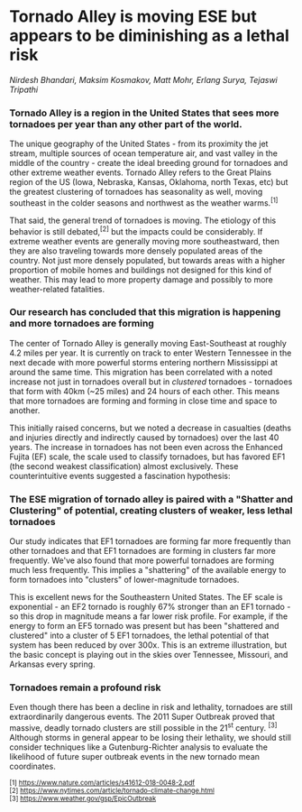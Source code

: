 # Tornado Alley is moving ESE but appears to be diminishing as a lethal risk
*Nirdesh Bhandari, Maksim Kosmakov, Matt Mohr, Erlang Surya, Tejaswi Tripathi*

### Tornado Alley is a region in the United States that sees more tornadoes per year than any other part of the world. 
The unique geography of the United States - from its proximity the jet stream, multiple sources of ocean temperature air, and vast valley in the middle of the country - create the ideal breeding ground for tornadoes and other extreme weather events. Tornado Alley refers to the Great Plains region of the US (Iowa, Nebraska, Kansas, Oklahoma, north Texas, etc) but the greatest clustering of tornadoes has seasonality as well, moving southeast in the colder seasons and northwest as the weather warms.<sup>[1]</sup> 

That said, the general trend of tornadoes is moving. The etiology of this behavior is still debated,<sup>[2]</sup> but the impacts could be considerably. If extreme weather events are generally moving more southeastward, then they are also traveling towards more densely populated areas of the country. Not just more densely populated, but towards areas with a higher proportion of mobile homes and buildings not designed for this kind of weather. This may lead to more property damage and possibly to more weather-related fatalities.

### Our research has concluded that this migration is happening and more tornadoes are forming
The center of Tornado Alley is generally moving East-Southeast at roughly 4.2 miles per year. It is currently on track to enter Western Tennessee in the next decade with more powerful storms entering northern Mississippi at around the same time. This migration has been correlated with a noted increase not just in tornadoes overall but in *clustered* tornadoes - tornadoes that form with 40km (~25 miles) and 24 hours of each other. This means that more tornadoes are forming and forming in close time and space to another. 

This initially raised concerns, but we noted a decrease in casualties (deaths and injuries directly and indirectly caused by tornadoes) over the last 40 years. The increase in tornadoes has not been even across the Enhanced Fujita (EF) scale, the scale used to classify tornadoes, but has favored EF1 (the second weakest classification) almost exclusively. These counterintuitive events suggested a fascination hypothesis: 

### The ESE migration of tornado alley is paired with a "Shatter and Clustering" of potential, creating clusters of weaker, less lethal tornadoes

Our study indicates that EF1 tornadoes are forming far more frequently than other tornadoes and that EF1 tornadoes are forming in clusters far more frequently. We've also found that more powerful tornadoes are forming much less frequently. This implies a "shattering" of the available energy to form tornadoes into "clusters" of lower-magnitude tornadoes. 

This is excellent news for the Southeastern United States. The EF scale is exponential - an EF2 tornado is roughly 67% stronger than an EF1 tornado - so this drop in magnitude means a far lower risk profile. For example, if the energy to form an EF5 tornado was present but has been "shattered and clustered" into a cluster of 5 EF1 tornadoes, the lethal potential of that system has been reduced by over 300x. This is an extreme illustration, but the basic concept is playing out in the skies over Tennessee, Missouri, and Arkansas every spring. 

### Tornadoes remain a profound risk
Even though there has been a decline in risk and lethality, tornadoes are still extraordinarily dangerous events. The 2011 Super Outbreak proved that massive, deadly tornado clusters are still possible in the 21<sup>st</sup> century. <sup>[3]</sup> Although storms in general appear to be losing their lethality, we should still consider techniques like a Gutenburg-Richter analysis to evaluate the likelihood of future super outbreak events in the new tornado mean coordinates.


<sub>[1] https://www.nature.com/articles/s41612-018-0048-2.pdf </sub>  
<sub>[2] https://www.nytimes.com/article/tornado-climate-change.html </sub>  
<sub>[3] https://www.weather.gov/gsp/EpicOutbreak </sub>
